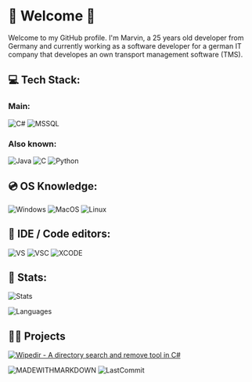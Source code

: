 # 👋 Welcome 👋
Welcome to my GitHub profile. 
I'm Marvin, a 25 years old developer from Germany and currently working as a software developer for a german IT company that developes an own transport management software (TMS).

## 💻 Tech Stack:
### Main:
![C#](https://img.shields.io/badge/c%23-%23239120.svg?style=for-the-badge&logo=c-sharp&logoColor=white)
![MSSQL](https://img.shields.io/badge/Microsoft_SQL_Server-CC2927?style=for-the-badge&logo=microsoft-sql-server&logoColor=white)

### Also known:
![Java](https://img.shields.io/badge/Java-ED8B00?style=for-the-badge&logo=openjdk&logoColor=white)
![C](https://img.shields.io/badge/c-%2300599C.svg?style=for-the-badge&logo=c&logoColor=white) 
![Python](https://img.shields.io/badge/Python-3776AB?style=for-the-badge&logo=python&logoColor=white)

## 💿 OS Knowledge:
![Windows](https://img.shields.io/badge/Windows-0078D6?style=for-the-badge&logo=windows&logoColor=white)
![MacOS](https://img.shields.io/badge/mac%20os-000000?style=for-the-badge&logo=apple&logoColor=white)
![Linux](https://img.shields.io/badge/Linux-FCC624?style=for-the-badge&logo=linux&logoColor=black)

## 📝 IDE / Code editors:
![VS](https://img.shields.io/badge/Visual_Studio-5C2D91?style=for-the-badge&logo=visual%20studio&logoColor=white)
![VSC](https://img.shields.io/badge/Visual_Studio_Code-0078D4?style=for-the-badge&logo=visual%20studio%20code&logoColor=white)
![XCODE](https://img.shields.io/badge/Xcode-007ACC?style=for-the-badge&logo=Xcode&logoColor=white)

## 🧮 Stats:

![Stats](https://github-readme-stats.vercel.app/api/top-langs/?username=SirRacoozy&count_private=true&show_icons=true&theme=dracula&langs_count=8&text_color=B2B2B2&border_radius=30&layout=compact&hide_title=true&size_weight=0.6&count_weight=0.4)

![Languages](https://github-readme-stats.vercel.app/api?username=SirRacoozy&amp;show_icons=true&amp;theme=dracula&amp;border_radius=30&amp;hide_rank=true)

## 👨‍💻 Projects
[![Wipedir - A directory search and remove tool in C#](https://github-readme-stats.vercel.app/api/pin/?username=sirracoozy&repo=wipedir)](https://github.com/sirracoozy/wipedir)

![MADEWITHMARKDOWN](https://img.shields.io/badge/Made%20with-Markdown-1f425f.svg)
![LastCommit](https://img.shields.io/github/last-commit/sirracoozy/sirracoozy.svg)
